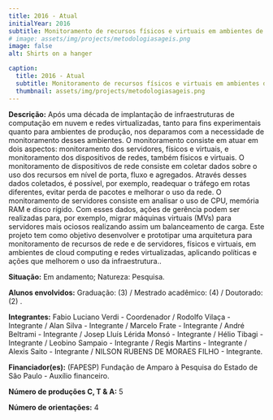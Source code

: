 ```yaml
---
title: 2016 - Atual
initialYear: 2016
subtitle: Monitoramento de recursos físicos e virtuais em ambientes de cloud computing e infraestruturas virtualizadas
# image: assets/img/projects/metodologiasageis.png
image: false
alt: Shirts on a hanger

caption:
  title: 2016 - Atual
  subtitle: Monitoramento de recursos físicos e virtuais em ambientes de cloud computing e infraestruturas virtualizadas
  thumbnail: assets/img/projects/metodologiasageis.png
---
```

<p class="text-justify my-2">
<strong>Descrição:</strong>   Após uma década de implantação de infraestruturas de computação em nuvem e redes virtualizadas, tanto para fins experimentais quanto para ambientes de produção, nos deparamos com a necessidade de monitoramento desses ambientes. O monitoramento consiste em atuar em dois aspectos: monitoramento dos servidores, físicos e virtuais, e monitoramento dos dispositivos de redes, também físicos e virtuais. O monitoramento de dispositivos de rede consiste em coletar dados sobre o uso dos recursos em nível de porta, fluxo e agregados. Através desses dados coletados, é possível, por exemplo, readequar o tráfego em rotas diferentes, evitar perda de pacotes e melhorar o uso da rede. O monitoramento de servidores consiste em analisar o uso de CPU, memória RAM e disco rígido. Com esses dados, ações de gerência podem ser realizadas para, por exemplo, migrar máquinas virtuais (MVs) para servidores mais ociosos realizando assim um balanceamento de carga. Este projeto tem como objetivo desenvolver e prototipar uma arquitetura para monitoramento de recursos de rede e de servidores, físicos e virtuais, em ambientes de cloud computing e redes virtualizadas, aplicando políticas e ações que melhorem o uso da infraestrutura..
</p>
<p class = "text-justify my-2">
<strong>Situação:</strong> Em andamento; Natureza: Pesquisa.
</p>
<p class = "text-justify my-2">
  <strong>Alunos envolvidos:</strong>  Graduação: (3) / Mestrado acadêmico: (4) / Doutorado: (2) .
</p>
<p class = "text-justify my-2">
<strong>Integrantes:</strong>  Fabio Luciano Verdi - Coordenador / Rodolfo Vilaça - Integrante / Alan Silva - Integrante / Marcelo Frate - Integrante / André Beltrami - Integrante / Josep Lluís Lérida Monsó - Integrante / Hélio Tibagi - Integrante / Leobino Sampaio - Integrante / Regis Martins - Integrante / Alexis Saito - Integrante / NILSON RUBENS DE MORAES FILHO - Integrante.
</p>
<p class = "text-justify my-2">
<strong>Financiador(es):</strong> (FAPESP) Fundação de Amparo à Pesquisa do Estado de São Paulo - Auxílio financeiro.
</p>
<p class = "text-justify my-2">
<strong>Número de produções C, T & A:</strong> 5
</p>
<p class = "text-justify my-2">
<strong>Número de orientações:</strong> 4
</p>
